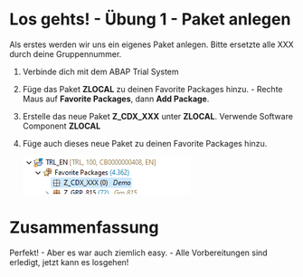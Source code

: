 # Los gehts! - Übung 1 - Paket anlegen
Als erstes werden wir uns ein eigenes Paket anlegen. Bitte ersetzte alle XXX durch deine Gruppennummer.
1. Verbinde dich mit dem ABAP Trial System
2. Füge das Paket **ZLOCAL** zu deinen Favorite Packages hinzu. - Rechte Maus auf **Favorite Packages**, dann **Add Package**.
3. Erstelle das neue Paket **Z_CDX_XXX** unter **ZLOCAL**. Verwende Software Component **ZLOCAL**
4. Füge auch dieses neue Paket zu deinen Favorite Packages hinzu.
   
   ![Package](images/exc_1_1.png?raw=true "Optional Title")
# Zusammenfassung
Perfekt! - Aber es war auch ziemlich easy. - Alle Vorbereitungen sind erledigt, jetzt kann es losgehen!
